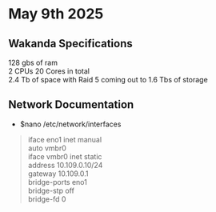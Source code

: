 # May 9th 2025

## Wakanda Specifications
128 gbs of ram \
2 CPUs 20 Cores in total \
2.4 Tb of space with Raid 5 coming out to 1.6 Tbs of storage

## Network Documentation
  - $nano /etc/network/interfaces

> iface eno1 inet manual \
> auto vmbr0 \
> iface vmbr0 inet static \
   > address 10.109.0.10/24 \
   > gateway 10.109.0.1 \
   > bridge-ports eno1 \
   > bridge-stp off \
   > bridge-fd 0 
